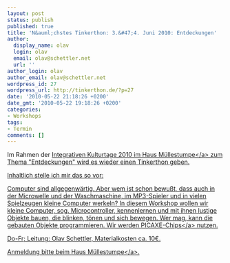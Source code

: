 ```yaml
---
layout: post
status: publish
published: true
title: 'N&auml;chstes Tinkerthon: 3.&#47;4. Juni 2010: Entdeckungen'
author:
  display_name: olav
  login: olav
  email: olav@schettler.net
  url: ''
author_login: olav
author_email: olav@schettler.net
wordpress_id: 27
wordpress_url: http://tinkerthon.de/?p=27
date: '2010-05-22 21:18:26 +0200'
date_gmt: '2010-05-22 19:18:26 +0200'
categories:
- Workshops
tags:
- Termin
comments: []
---
```

<p>Im Rahmen der <a href="http:&#47;&#47;www.muellestumpe.de&#47;index.php&#47;de&#47;werkraeume&#47;kurse-im-werkraum&#47;122-entdeckungen.html">Integrativen Kulturtage 2010 im Haus M&uuml;llestumpe<&#47;a> zum Thema "Entdeckungen" wird es wieder einen Tinkerthon geben.</p>
<p>Inhaltlich stelle ich mir das so vor:</p>
<p>Computer sind allgegenw&auml;rtig. Aber wem ist schon bewu&szlig;t, dass auch in der Microwelle und der Waschmaschine, im MP3-Spieler und in vielen Spielzeugen kleine Computer werkeln? In diesem Workshop wollen wir kleine Computer, sog. Microcontroller, kennenlernen und mit ihnen lustige Objekte bauen, die blinken, t&ouml;nen und sich bewegen. Wer mag, kann die gebauten Objekte programmieren. Wir werden <a href="http:&#47;&#47;www.picaxe.com&#47;">PICAXE-Chips<&#47;a> nutzen.</p>
<p>Do-Fr; Leitung: Olav Schettler, Materialkosten ca. 10&euro;.</p>
<p>Anmeldung bitte beim <a href="http:&#47;&#47;www.muellestumpe.de&#47;index.php&#47;de&#47;werkraeume&#47;kurse-im-werkraum&#47;122-entdeckungen.html">Haus M&uuml;llestumpe<&#47;a>.</p>
